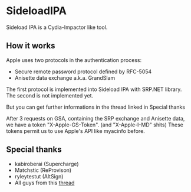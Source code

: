 # SideloadIPA
Sideload IPA is a Cydia-Impactor like tool.

## How it works
Apple uses two protocols in the authentication process:
 - Secure remote password protocol defined by RFC-5054
 - Anisette data exchange a.k.a. GrandSlam

The first protocol is implemented into Sideload IPA with SRP.NET library.
The second is not implemented yet.

But you can get further informations in the thread linked in Special thanks

After 3 requests on GSA, containing the SRP exchange and Anisette data, we have a token "X-Apple-GS-Token". (and "X-Apple-I-MD" shits)
These tokens permit us to use Apple's API like myacinfo before. 

## Special thanks
 - kabiroberai (Supercharge)
 - Matchstic (ReProvison)
 - ryleytestut (AltSign)
 - All guys from this [thread](https://github.com/horrorho/InflatableDonkey/issues/87)
